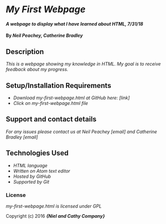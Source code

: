 # _My First Webpage_

#### _A webpage to display what I have learned about HTML, 7/31/18_

#### By _**Neil Peachey, Catherine Bradley**_

## Description

_This is a webpage showing my knowledge in HTML. My goal is to receive feedback about my progress._

## Setup/Installation Requirements

* _Download my-first-webpage.html at GitHub here: [link]_
* _Click on my-first-webpage.html file_

## Support and contact details

_For any issues please contact us at Neil Peachey [email] and Catherine Bradley [email]_

## Technologies Used

* _HTML language_
* _Written on Atom text editor_
* _Hosted by GitHub_
* _Supported by Git_

### License

*my-first-webpage.html is licensed under GPL*

Copyright (c) 2016 **_{Niel and Cathy Company}_**
